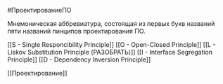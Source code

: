 #ПроектированиеПО 

Мнемоническая аббревиатура, состоящая из первых букв названий пяти названий пинципов проектирования ПО.

[[S - Single Responcibility Principle]]
[[O - Open-Closed Principle]]
[[L - Liskov Substitution Principle (РАЗОБРАТЬ)]]
[[I - Interface Segregation Principle]]
[[D - Dependency Inversion Principle]]

[[Проектирование]]